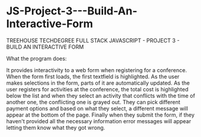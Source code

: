 # JS-Project-3---Build-An-Interactive-Form

TREEHOUSE TECHDEGREE FULL STACK JAVASCRIPT - PROJECT 3 - BUILD AN INTERACTIVE FORM

What the program does:

It provides interactivity to a web form when registering for a conference. When the form first loads, the first textfield is highlighted. As the user makes selections in the form, parts of it are automatically updated. As the user registers for activities at the conference, the total cost is highlighted below the list and when they select an activity that conflicts with the time of another one, the conflicting one is grayed out. They can pick different payment options and based on what they select, a different message will appear at the bottom of the page. Finally when they submit the form, if they haven't provided all the necessary information error messages will appear letting them know what they got wrong.
